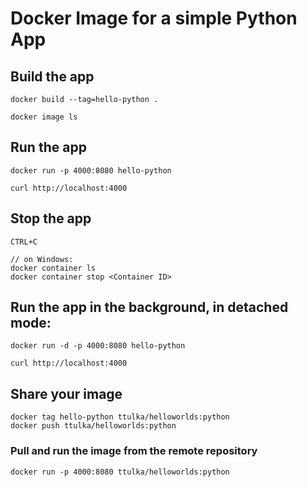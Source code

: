 # Docker Image for a simple Python App

## Build the app
```
docker build --tag=hello-python .

docker image ls
```

## Run the app
```
docker run -p 4000:8080 hello-python

curl http://localhost:4000
```

## Stop the app
```
CTRL+C

// on Windows:
docker container ls
docker container stop <Container ID>
```

## Run the app in the background, in detached mode:
```
docker run -d -p 4000:8080 hello-python

curl http://localhost:4000
```

## Share your image
```
docker tag hello-python ttulka/helloworlds:python
docker push ttulka/helloworlds:python
```

### Pull and run the image from the remote repository
```
docker run -p 4000:8080 ttulka/helloworlds:python
```
